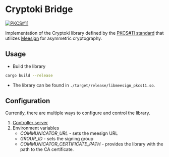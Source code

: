 # Cryptoki Bridge

[![PKCS#11](https://github.com/KristianMika/cryptoki-bridge/actions/workflows/pkcs11.yaml/badge.svg)](https://github.com/KristianMika/cryptoki-bridge/actions/workflows/pkcs11.yaml)

Implementation of the Cryptoki library defined by the [PKCS#11 standard](https://docs.oasis-open.org/pkcs11/pkcs11-profiles/v3.0/os/pkcs11-profiles-v3.0-os.html) that utilizes [Meesign](https://meesign.crocs.fi.muni.cz/) for asymmetric cryptography.

## Usage

- Build the library

```bash
cargo build --release
```

- The library can be found in `./target/release/libmeesign_pkcs11.so`.

## Configuration

Currently, there are multiple ways to configure and control the library.

1. [Controller server](https://github.com/KristianMika/bridge-controller)
2. Environment variables
   - _COMMUNICATOR_URL_ - sets the meesign URL
   - _GROUP_ID_ - sets the signing group
   - _COMMUNICATOR_CERTIFICATE_PATH_ - provides the library with the path to the CA certificate.
